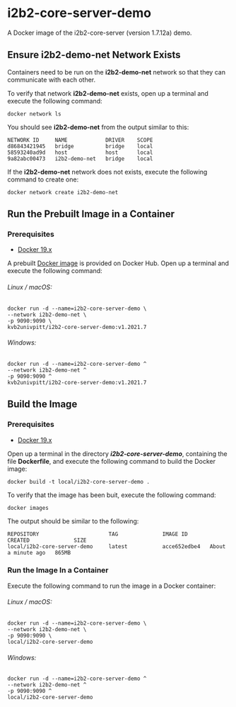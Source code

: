 # i2b2-core-server-demo

A Docker image of the i2b2-core-server (version 1.7.12a) demo.

## Ensure i2b2-demo-net Network Exists

Containers need to be run on the **i2b2-demo-net** network so that they can communicate with each other.

To verify that network **i2b2-demo-net** exists, open up a terminal and execute the following command:

```
docker network ls
```

You should see **i2b2-demo-net** from the output similar to this:

```
NETWORK ID     NAME            DRIVER    SCOPE
d86843421945   bridge          bridge    local
58593240ad9d   host            host      local
9a82abc00473   i2b2-demo-net   bridge    local
```

If the **i2b2-demo-net** network does not exists, execute the following command to create one:

```
docker network create i2b2-demo-net
```

## Run the Prebuilt Image in a Container

### Prerequisites

- [Docker 19.x](https://docs.docker.com/get-docker/)

A prebuilt [Docker image](https://hub.docker.com/r/kvb2univpitt/i2b2-core-server-demo) is provided on Docker Hub.  Open up a terminal and execute the following command:

###### Linux / macOS:

```
docker run -d --name=i2b2-core-server-demo \
--network i2b2-demo-net \
-p 9090:9090 \
kvb2univpitt/i2b2-core-server-demo:v1.2021.7
```

###### Windows:

```
docker run -d --name=i2b2-core-server-demo ^
--network i2b2-demo-net ^
-p 9090:9090 ^
kvb2univpitt/i2b2-core-server-demo:v1.2021.7
```

## Build the Image

### Prerequisites

- [Docker 19.x](https://docs.docker.com/get-docker/)

Open up a terminal in the directory ***i2b2-core-server-demo***, containing the file **Dockerfile**, and execute the following command to build the Docker image:

```
docker build -t local/i2b2-core-server-demo .
```

To verify that the image has been buit, execute the following command:

```
docker images
```

The output should be similar to the following:

```
REPOSITORY                      TAG              IMAGE ID       CREATED              SIZE
local/i2b2-core-server-demo     latest           acce652edbe4   About a minute ago   865MB
```

### Run the Image In a Container

Execute the following command to run the image in a Docker container:

###### Linux / macOS:

```
docker run -d --name=i2b2-core-server-demo \
--network i2b2-demo-net \
-p 9090:9090 \
local/i2b2-core-server-demo
```

###### Windows:

```
docker run -d --name=i2b2-core-server-demo ^
--network i2b2-demo-net ^
-p 9090:9090 ^
local/i2b2-core-server-demo
```
